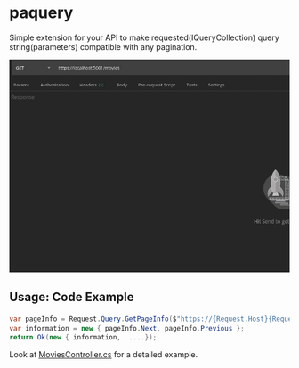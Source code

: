 # paquery
Simple extension for your API to make requested(IQueryCollection) query string(parameters) compatible with any pagination.

![api-response](https://github.com/halilkocaoz/paquery/blob/main/assets/api-response.gif "api-response")

## Usage: Code Example 
```csharp
var pageInfo = Request.Query.GetPageInfo($"https://{Request.Host}{Request.Path}", totalPageCount, page);
var information = new { pageInfo.Next, pageInfo.Previous };
return Ok(new { information,  ....});
```
Look at [MoviesController.cs](https://github.com/halilkocaoz/paquery/blob/main/Example.WebAPI/Controllers/MoviesController.cs) for a detailed example.
